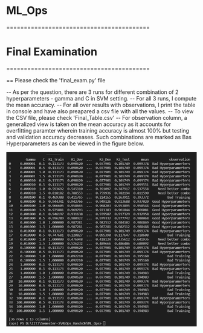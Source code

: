# ML_Ops
=========================================
# Final Examination
=========================================

== Please check the 'final_exam.py' file

-- As per the question, there are 3 runs for different combination of 2 hyperparameters - gamma and C in SVM setting. 
-- For all 3 runs, I compute the mean accuracy. 
-- For all over results with observations, I print the table in console and have also preapared a csv file with all the values.
-- To view the CSV file, please check 'Final_Table.csv'
-- For observation column, a generalized view is taken on the mean accuracy as it accounts for overfitting paramter wherein training accuracy is almost 100% but testing and validation accuracy decreases. Such combinations are marked as Bas Hyperparameters as can be viewed in the figure below. 

![plot](table.png)



